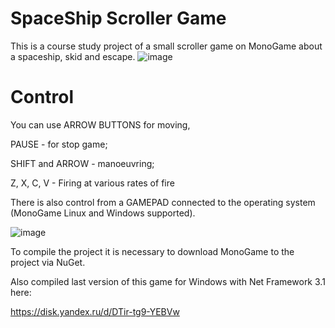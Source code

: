 
SpaceShip Scroller Game
=======================
This is a course study project of a small scroller game on MonoGame about a spaceship, skid and escape.
![image](https://github.com/ERambler/SpaceShipScrollerGame/assets/38523080/dfcd7fcb-51b8-4089-aece-4df49abee8fc)

Control
=======
You can use ARROW BUTTONS for moving, 

PAUSE             - for stop game;

SHIFT and ARROW   - manoeuvring;

Z, X, C, V        - Firing at various rates of fire


There is also control from a GAMEPAD connected to the operating system (MonoGame Linux and Windows supported).


![image](https://github.com/ERambler/SpaceShipScrollerGame/assets/38523080/45653919-578b-4203-8df3-453c26d7dba1)

To compile the project it is necessary to download MonoGame to the project via NuGet.

Also compiled last version of this game for Windows with Net Framework 3.1 here: 

https://disk.yandex.ru/d/DTir-tg9-YEBVw 
